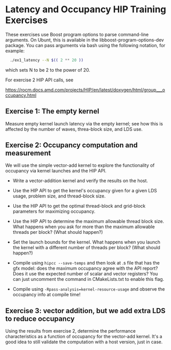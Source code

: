 # Latency and Occupancy HIP Training Exercises

These exercises use Boost program options to parse command-line
arguments.  On Ubunt, this is available in the
   libboost-program-options-dev
package.  You can pass arguments via bash using the following notation,
for example:
```sh
  ./ex1_latency --N $(( 2 ** 20 ))
```
which sets N to be 2 to the power of 20.

For exercise 2 HIP API calls, see

https://rocm.docs.amd.com/projects/HIP/en/latest/doxygen/html/group___occupancy.html


## Exercise 1: The empty kernel

Measure empty kernel launch latency via the empty kernel; see how this
is affected by the number of waves, threa-block size, and LDS use.


## Exercise 2: Occupancy computation and measurement

We will use the simple vector-add kernel to explore the functionality
of occupancy via kernel launches and the HIP API.

- Write a vector-addition kernel and verify the results on the host.

- Use the HIP API to get the kernel's occupancy given for a given
  LDS usage, problem size, and thread-block size.

- Use the HIP API to get the optimal thread-block and grid-block
  parameters for maximizing occupancy.

- Use the HIP API to determine the maximum allowable thread block
  size.  What happens when you ask for more than the maximum allowable
  threads per block?  (What should happen?)

- Set the launch bounds for the kernel.  What happens when you launch
  the kernel with a different number of threads per block?  (What
  should happen?)

- Compile using `hipcc --save-temps` and then look at .s file that has
  the gfx model: does the maximum occupancy agree with the API report?
  Does it use the expected number of scalar and vector registers?  You
  can just uncomment the command in CMakeLists.txt to enable this
  flag.
  
- Compile using `-Rpass-analysis=kernel-resource-usage` and observe
  the occupancy info at compile time!

## Exercise 3: vector addition, but we add extra LDS to reduce occupancy

Using the results from exercise 2, determine the performance
characteristics as a function of occupancy for the vector-add kernel.
It's a good idea to still validate the computation with a host
version, just in case.
